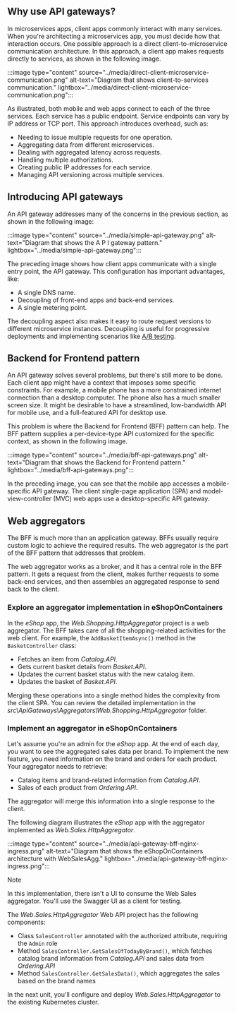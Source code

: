 ## Why use API gateways?

In microservices apps, client apps commonly interact with many services. When you're architecting a microservices app, you must decide how that interaction occurs. One possible approach is a direct client-to-microservice communication architecture. In this approach, a client app makes requests directly to services, as shown in the following image.

:::image type="content" source="../media/direct-client-microservice-communication.png" alt-text="Diagram that shows client-to-services communication." lightbox="../media/direct-client-microservice-communication.png":::

As illustrated, both mobile and web apps connect to each of the three services. Each service has a public endpoint. Service endpoints can vary by IP address or TCP port. This approach introduces overhead, such as:

- Needing to issue multiple requests for one operation.
- Aggregating data from different microservices.
- Dealing with aggregated latency across requests.
- Handling multiple authorizations.
- Creating public IP addresses for each service.
- Managing API versioning across multiple services.

## Introducing API gateways

An API gateway addresses many of the concerns in the previous section, as shown in the following image:

:::image type="content" source="../media/simple-api-gateway.png" alt-text="Diagram that shows the A P I gateway pattern." lightbox="../media/simple-api-gateway.png":::

The preceding image shows how client apps communicate with a single entry point, the API gateway. This configuration has important advantages, like:

- A single DNS name.
- Decoupling of front-end apps and back-end services.
- A single metering point.

The decoupling aspect also makes it easy to route request versions to different microservice instances. Decoupling is useful for progressive deployments and implementing scenarios like [A/B testing](https://en.wikipedia.org/wiki/A/B_testing).

## Backend for Frontend pattern

An API gateway solves several problems, but there's still more to be done. Each client app might have a context that imposes some specific constraints. For example, a mobile phone has a more constrained internet connection than a desktop computer. The phone also has a much smaller screen size. It might be desirable to have a streamlined, low-bandwidth API for mobile use, and a full-featured API for desktop use.

This problem is where the Backend for Frontend (BFF) pattern can help. The BFF pattern supplies a per-device-type API customized for the specific context, as shown in the following image.

:::image type="content" source="../media/bff-api-gateways.png" alt-text="Diagram that shows the Backend for Frontend pattern." lightbox="../media/bff-api-gateways.png":::

In the preceding image, you can see that the mobile app accesses a mobile-specific API gateway. The client single-page application (SPA) and model-view-controller (MVC) web apps use a desktop-specific API gateway.

## Web aggregators

The BFF is much more than an application gateway. BFFs usually require custom logic to achieve the required results. The web aggregator is the part of the BFF pattern that addresses that problem. 

The web aggregator works as a broker, and it has a central role in the BFF pattern. It gets a request from the client, makes further requests to some back-end services, and then assembles an aggregated response to send back to the client.

### Explore an aggregator implementation in eShopOnContainers

In the *eShop* app, the *Web.Shopping.HttpAggregator* project is a web aggregator. The BFF takes care of all the shopping-related activities for the web client. For example, the `AddBasketItemAsync()` method in the `BasketController` class:

- Fetches an item from *Catalog.API*.
- Gets current basket details from *Basket.API*.
- Updates the current basket status with the new catalog item.
- Updates the basket of *Basket.API*.

Merging these operations into a single method hides the complexity from the client SPA. You can review the detailed implementation in the *src\ApiGateways\Aggregators\Web.Shopping.HttpAggregator* folder.

### Implement an aggregator in eShopOnContainers

Let's assume you're an admin for the *eShop* app. At the end of each day, you want to see the aggregated sales data per brand. To implement the new feature, you need information on the brand and orders for each product. Your aggregator needs to retrieve:

- Catalog items and brand-related information from *Catalog.API*.
- Sales of each product from *Ordering.API*.

The aggregator will merge this information into a single response to the client. 

The following diagram illustrates the *eShop* app with the aggregator implemented as *Web.Sales.HttpAggregator*.

:::image type="content" source="../media/api-gateway-bff-nginx-ingress.png" alt-text="Diagram that shows the eShopOnContainers architecture with WebSalesAgg." lightbox="../media/api-gateway-bff-nginx-ingress.png":::

> [!NOTE]
> In this implementation, there isn't a UI to consume the Web Sales aggregator. You'll use the Swagger UI as a client for testing.

The *Web.Sales.HttpAggregator* Web API project has the following components:

- Class `SalesController` annotated with the authorized attribute, requiring the `Admin` role
- Method `SalesController.GetSalesOfTodayByBrand()`, which fetches catalog brand information from *Catalog.API* and sales data from *Ordering.API*
- Method `SalesController.GetSalesData()`, which aggregates the sales based on the brand names

In the next unit, you'll configure and deploy *Web.Sales.HttpAggregator* to the existing Kubernetes cluster.
